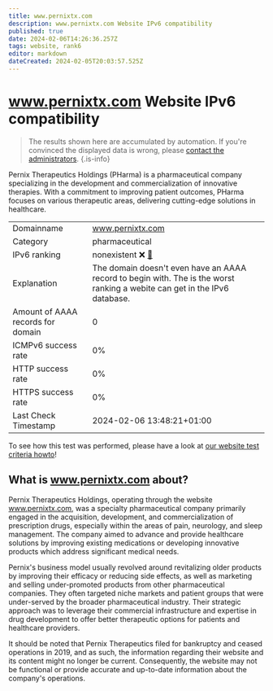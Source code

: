 ```yaml
---
title: www.pernixtx.com
description: www.pernixtx.com Website IPv6 compatibility
published: true
date: 2024-02-06T14:26:36.257Z
tags: website, rank6
editor: markdown
dateCreated: 2024-02-05T20:03:57.525Z
---
```


# www.pernixtx.com Website IPv6 compatibility

> The results shown here are accumulated by automation. If you're convinced the displayed data is wrong, please [contact the administrators](/howto/chat). 
{.is-info}

Pernix Therapeutics Holdings (PHarma) is a pharmaceutical company specializing in the development and commercialization of innovative therapies. With a commitment to improving patient outcomes, PHarma focuses on various therapeutic areas, delivering cutting-edge solutions in healthcare.


|   |   |
| - | - |
| Domainname | www.pernixtx.com
| Category | pharmaceutical |
| IPv6 ranking | nonexistent :x: [🔗](/howto/ranking) |
| Explanation | The domain doesn't even have an AAAA record to begin with. The is the worst ranking a webite can get in the IPv6 database. |
| Amount of AAAA records for domain | 0 |
| ICMPv6 success rate | 0%|
| HTTP success rate | 0% |
| HTTPS success rate | 0% |
| Last Check Timestamp | 2024-02-06 13:48:21+01:00 |

To see how this test was performed, please have a look at [our website test criteria howto](/howto/testcriteria/website)!


## What is www.pernixtx.com about?
Pernix Therapeutics Holdings, operating through the website www.pernixtx.com, was a specialty pharmaceutical company primarily engaged in the acquisition, development, and commercialization of prescription drugs, especially within the areas of pain, neurology, and sleep management. The company aimed to advance and provide healthcare solutions by improving existing medications or developing innovative products which address significant medical needs.

Pernix's business model usually revolved around revitalizing older products by improving their efficacy or reducing side effects, as well as marketing and selling under-promoted products from other pharmaceutical companies. They often targeted niche markets and patient groups that were under-served by the broader pharmaceutical industry. Their strategic approach was to leverage their commercial infrastructure and expertise in drug development to offer better therapeutic options for patients and healthcare providers.

It should be noted that Pernix Therapeutics filed for bankruptcy and ceased operations in 2019, and as such, the information regarding their website and its content might no longer be current. Consequently, the website may not be functional or provide accurate and up-to-date information about the company's operations.


